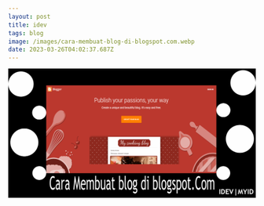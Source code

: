```yaml
---
layout: post
title: idev
tags: blog
image: /images/cara-membuat-blog-di-blogspot.com.webp
date: 2023-03-26T04:02:37.687Z
---
```

![](/images/cara-membuat-blog-di-blogspot.com.webp)